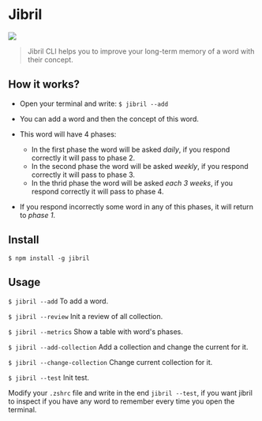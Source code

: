 # Jibril

![](https://media2.giphy.com/media/QW3qU91Rplde6iy6p1/giphy.gif)



> Jibril CLI helps you to improve your long-term memory of a word with their concept.

## How it works?

- Open your terminal and write: 
  `$ jibril --add`

- You can add a word and then the concept of this word.

- This word will have 4 phases: 
  - In the first phase the word will be asked *daily*, if you respond correctly it will pass to phase 2.
  - In the second phase the word will be asked *weekly*, if you respond correctly it will pass to phase 3.
  - In the thrid phase the word will be asked *each 3 weeks*, if you respond correctly it will pass to phase 4.

- If you respond incorrectly some word in any of this phases, it will return to *phase 1*.


## Install
`$ npm install -g jibril`

## Usage

`$ jibril --add` To add a word.

`$ jibril --review` Init a review of all collection.

`$ jibril --metrics` Show a table with word's phases.

`$ jibril --add-collection` Add a collection and change the current for it.

`$ jibril --change-collection` Change current collection for it.

`$ jibril --test` Init test.


Modify your `.zshrc` file and write in the end `jibril --test`, if you want jibril to inspect if you have any word to remember every time you open the terminal.

